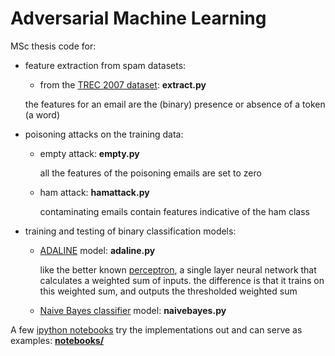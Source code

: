 Adversarial Machine Learning
============================

MSc thesis code for:


- feature extraction from spam datasets:

  - from the [TREC 2007 dataset](http://plg.uwaterloo.ca/~gvcormac/treccorpus07/about.html): **extract.py**

  the features for an email are the (binary) presence or absence of a token (a word)


- poisoning attacks on the training data:

  - empty attack: **empty.py**

    all the features of the poisoning emails are set to zero

  - ham attack: **hamattack.py**

    contaminating emails contain features indicative of the ham class


- training and testing of binary classification models:

  - [ADALINE](https://en.wikipedia.org/wiki/ADALINE) model: **adaline.py**

    like the better known [perceptron](), a single layer neural network that calculates a weighted sum of inputs. the difference is that it trains on this weighted sum, and outputs the thresholded weighted sum

  - [Naive Bayes classifier](https://en.wikipedia.org/wiki/Naive_Bayes_classifier) model: **naivebayes.py**


A few [ipython notebooks](https://ipython.org/notebook.html) try the implementations out and can serve as examples: [**notebooks/**](https://github.com/galvanic/adversML/tree/master/notebooks)
